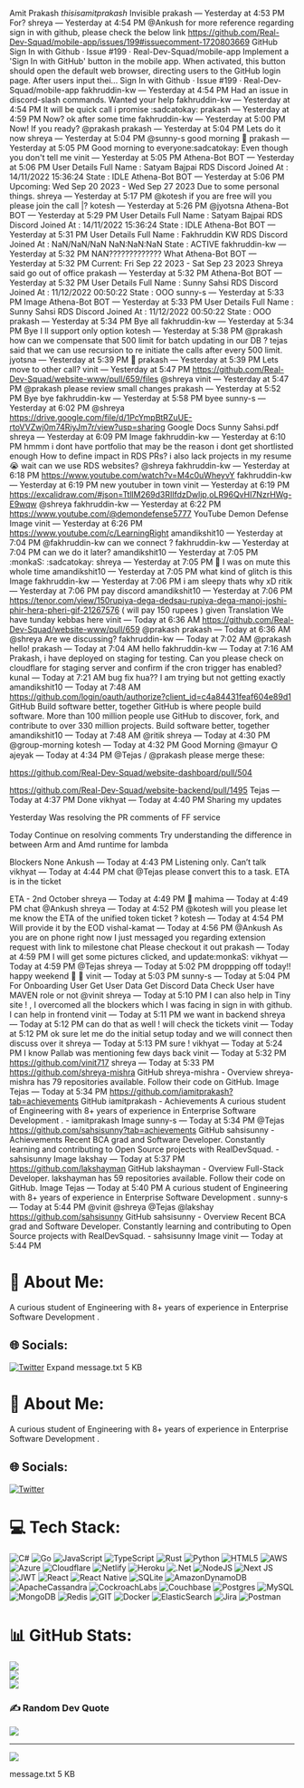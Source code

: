 Amit Prakash
_thisisamitprakash_
Invisible
prakash — Yesterday at 4:53 PM
For?
shreya — Yesterday at 4:54 PM
@Ankush for more reference  regarding sign in with github, please check the below link 
https://github.com/Real-Dev-Squad/mobile-app/issues/199#issuecomment-1720803669
GitHub
Sign In with Github · Issue #199 · Real-Dev-Squad/mobile-app
Implement a 'Sign In with GitHub' button in the mobile app. When activated, this button should open the default web browser, directing users to the GitHub login page. After users input thei...
Sign In with Github · Issue #199 · Real-Dev-Squad/mobile-app
fakhruddin-kw — Yesterday at 4:54 PM
Had an issue in discord-slash commands. Wanted your help
fakhruddin-kw — Yesterday at 4:54 PM
It will be quick call i promise :sadcatokay:
prakash — Yesterday at 4:59 PM
Now?
ok after some time
fakhruddin-kw — Yesterday at 5:00 PM
Now! If you ready? @prakash
prakash — Yesterday at 5:04 PM
Lets do it now
shreya — Yesterday at 5:04 PM
@sunny-s good morning 🙂
prakash — Yesterday at 5:05 PM
Good morning to everyone:sadcatokay:
Even though you don't tell me
vinit — Yesterday at 5:05 PM
Athena-Bot
BOT
 — Yesterday at 5:06 PM
User Details
          Full Name : Satyam Bajpai
          RDS Discord Joined At : 14/11/2022 15:36:24
          State : IDLE
Athena-Bot
BOT
 — Yesterday at 5:06 PM
Upcoming:
Wed Sep 20 2023 - Wed Sep 27 2023
Due to some personal things.
shreya — Yesterday at 5:17 PM
@kotesh if you are free will you please join the call |?
kotesh — Yesterday at 5:26 PM
@jyotsna
Athena-Bot
BOT
 — Yesterday at 5:29 PM
User Details
          Full Name : Satyam Bajpai
          RDS Discord Joined At : 14/11/2022 15:36:24
          State : IDLE
Athena-Bot
BOT
 — Yesterday at 5:31 PM
User Details
          Full Name : Fakhruddin  KW
          RDS Discord Joined At : NaN/NaN/NaN NaN:NaN:NaN
          State : ACTIVE
fakhruddin-kw — Yesterday at 5:32 PM
NAN?????????????
What
Athena-Bot
BOT
 — Yesterday at 5:32 PM
Current:
Fri Sep 22 2023 - Sat Sep 23 2023
 Shreya said go out of office
prakash — Yesterday at 5:32 PM
Athena-Bot
BOT
 — Yesterday at 5:32 PM
User Details
          Full Name : Sunny Sahsi
          RDS Discord Joined At : 11/12/2022 00:50:22
          State : OOO
sunny-s — Yesterday at 5:33 PM
Image
Athena-Bot
BOT
 — Yesterday at 5:33 PM
User Details
          Full Name : Sunny Sahsi
          RDS Discord Joined At : 11/12/2022 00:50:22
          State : OOO
prakash — Yesterday at 5:34 PM
Bye all
fakhruddin-kw — Yesterday at 5:34 PM
Bye
I ll support
only option
kotesh — Yesterday at 5:38 PM
@prakash  how can we compensate that 500 limit for batch updating in our DB ?
tejas said that we can use recursion to re initiate the calls after every 500 limit.
jyotsna — Yesterday at 5:39 PM
🤣
prakash — Yesterday at 5:39 PM
Lets move to other call?
vinit — Yesterday at 5:47 PM
https://github.com/Real-Dev-Squad/website-www/pull/659/files
@shreya
vinit — Yesterday at 5:47 PM
@prakash please review small changes
prakash — Yesterday at 5:52 PM
Bye
bye
fakhruddin-kw — Yesterday at 5:58 PM
byee
sunny-s — Yesterday at 6:02 PM
@shreya https://drive.google.com/file/d/1PcYmpBtRZuUE-rtoVVZwj0m74RiyJm7r/view?usp=sharing
Google Docs
Sunny Sahsi.pdf
shreya — Yesterday at 6:09 PM
Image
fakhruddin-kw — Yesterday at 6:10 PM
hmmm i dont have portfolio that may be the reason i dont get shortlisted enough
How to define impact in RDS PRs?
i also lack projects in my resume 😭
wait can we use RDS websites? @shreya
fakhruddin-kw — Yesterday at 6:18 PM
https://www.youtube.com/watch?v=M4c0uWheyvY
fakhruddin-kw — Yesterday at 6:19 PM
new youtuber in town
vinit — Yesterday at 6:19 PM
https://excalidraw.com/#json=TtllM269d3RIlfdzDwljp,oLR96QvHI7NzrHWg-E9wqw
@shreya
fakhruddin-kw — Yesterday at 6:22 PM
https://www.youtube.com/@demondefense5777
YouTube
Demon Defense
Image
vinit — Yesterday at 6:26 PM
https://www.youtube.com/c/LearningRight
amandikshit10 — Yesterday at 7:04 PM
@fakhruddin-kw can we connect ?
fakhruddin-kw — Yesterday at 7:04 PM
can we do it later?
amandikshit10 — Yesterday at 7:05 PM
:monkaS: :sadcatokay:
shreya — Yesterday at 7:05 PM
🥲  I was on mute this whole time
amandikshit10 — Yesterday at 7:05 PM
what kind of glitch is this
Image
fakhruddin-kw — Yesterday at 7:06 PM
i am sleepy thats why xD
ritik — Yesterday at 7:06 PM
pay discord
amandikshit10 — Yesterday at 7:06 PM
https://tenor.com/view/150rupiya-dega-dedsau-rupiya-dega-manoj-joshi-phir-hera-pheri-gif-21267576 ( will pay 150 rupees ) 
given Translation
We have tunday kebbas here
vinit — Today at 6:36 AM
https://github.com/Real-Dev-Squad/website-www/pull/659
@prakash
prakash — Today at 6:36 AM
@shreya Are we discussing?
fakhruddin-kw — Today at 7:02 AM
@prakash hello!
prakash — Today at 7:04 AM
hello
fakhruddin-kw — Today at 7:16 AM
Prakash, i have deployed on staging for testing. Can you please check on cloudflare for staging server and confirm if  the cron trigger has enabled? 
kunal — Today at 7:21 AM
bug fix hua??
I am trying but not getting exactly
amandikshit10 — Today at 7:48 AM
https://github.com/login/oauth/authorize?client_id=c4a84431feaf604e89d1
GitHub
Build software better, together
GitHub is where people build software. More than 100 million people use GitHub to discover, fork, and contribute to over 330 million projects.
Build software better, together
amandikshit10 — Today at 7:48 AM
@ritik
shreya — Today at 4:30 PM
@group-morning
kotesh — Today at 4:32 PM
Good Morning @mayur  🌞
ajeyak — Today at 4:34 PM
@Tejas / @prakash  please merge these: 

https://github.com/Real-Dev-Squad/website-dashboard/pull/504

https://github.com/Real-Dev-Squad/website-backend/pull/1495
Tejas — Today at 4:37 PM
Done
vikhyat — Today at 4:40 PM
Sharing my updates

Yesterday
Was resolving the PR comments of FF service

Today
Continue on resolving comments
Try understanding the difference in between Arm and Amd runtime for lambda

Blockers
None
Ankush — Today at 4:43 PM
Listening only. Can’t talk
vikhyat — Today at 4:44 PM
⁠chat⁠
@Tejas please convert this to a task. ETA is in the ticket

ETA - 2nd October 
shreya — Today at 4:49 PM
🥹
mahima — Today at 4:49 PM
⁠chat⁠ @Ankush
shreya — Today at 4:52 PM
@kotesh will you please let me know the ETA of the unified token ticket ?
kotesh — Today at 4:54 PM
Will provide it by the EOD
vishal-kamat — Today at 4:56 PM
@Ankush As you are on phone right now  I just messaged you regarding extension request with link to milestone ⁠chat⁠
Please checkout it out
prakash — Today at 4:59 PM
I will get some pictures clicked, and update:monkaS: 
vikhyat — Today at 4:59 PM
@Tejas
shreya — Today at 5:02 PM
droppping off today!! happy weekend 🎉 🚀
vinit — Today at 5:03 PM
sunny-s — Today at 5:04 PM
For Onboarding User
Get User Data
Get Discord Data
Check User have MAVEN role or not
@vinit
shreya — Today at 5:10 PM
I can also help in Tiny site ! , I overcomed all the blockers which I was facing in sign in with github. I can help in frontend
vinit — Today at 5:11 PM
we want in backend
shreya — Today at 5:12 PM
can do that as well ! will check the tickets
vinit — Today at 5:12 PM
ok sure let me do the initial setup today and we will connect then discuss over it
shreya — Today at 5:13 PM
sure !
vikhyat — Today at 5:24 PM
I know
Pallab was mentioning
few days back
vinit — Today at 5:32 PM
https://github.com/vinit717
shreya — Today at 5:33 PM
https://github.com/shreya-mishra
GitHub
shreya-mishra - Overview
shreya-mishra has 79 repositories available. Follow their code on GitHub.
Image
Tejas — Today at 5:34 PM
https://github.com/iamitprakash?tab=achievements
GitHub
iamitprakash - Achievements
A curious student of Engineering with 8+ years of experience in Enterprise Software Development . - iamitprakash
Image
sunny-s — Today at 5:34 PM
@Tejas https://github.com/sahsisunny?tab=achievements
GitHub
sahsisunny - Achievements
Recent BCA grad and Software Developer. Constantly learning and contributing to Open Source projects with RealDevSquad. - sahsisunny
Image
lakshay — Today at 5:37 PM
https://github.com/lakshayman
GitHub
lakshayman - Overview
Full-Stack Developer. lakshayman has 59 repositories available. Follow their code on GitHub.
Image
Tejas — Today at 5:40 PM
A curious student of Engineering with 8+ years of experience in Enterprise Software Development .
sunny-s — Today at 5:44 PM
@vinit @shreya @Tejas @lakshay https://github.com/sahsisunny
GitHub
sahsisunny - Overview
Recent BCA grad and Software Developer. Constantly learning and contributing to Open Source projects with RealDevSquad. - sahsisunny
Image
vinit — Today at 5:44 PM
# 💫 About Me:
A curious student of Engineering with 8+ years of experience in Enterprise Software Development .


## 🌐 Socials:
[![Twitter](https://img.shields.io/badge/Twitter-%231DA1F2.svg?logo=Twitter&logoColor=white)](https://twitter.com/twts_tejas) 
Expand
message.txt
5 KB
﻿
# 💫 About Me:
A curious student of Engineering with 8+ years of experience in Enterprise Software Development .


## 🌐 Socials:
[![Twitter](https://img.shields.io/badge/Twitter-%231DA1F2.svg?logo=Twitter&logoColor=white)](https://twitter.com/twts_tejas) 

# 💻 Tech Stack:
![C#](https://img.shields.io/badge/c%23-%23239120.svg?style=for-the-badge&logo=c-sharp&logoColor=white) ![Go](https://img.shields.io/badge/go-%2300ADD8.svg?style=for-the-badge&logo=go&logoColor=white) ![JavaScript](https://img.shields.io/badge/javascript-%23323330.svg?style=for-the-badge&logo=javascript&logoColor=%23F7DF1E) ![TypeScript](https://img.shields.io/badge/typescript-%23007ACC.svg?style=for-the-badge&logo=typescript&logoColor=white) ![Rust](https://img.shields.io/badge/rust-%23000000.svg?style=for-the-badge&logo=rust&logoColor=white) ![Python](https://img.shields.io/badge/python-3670A0?style=for-the-badge&logo=python&logoColor=ffdd54) ![HTML5](https://img.shields.io/badge/html5-%23E34F26.svg?style=for-the-badge&logo=html5&logoColor=white) ![AWS](https://img.shields.io/badge/AWS-%23FF9900.svg?style=for-the-badge&logo=amazon-aws&logoColor=white) ![Azure](https://img.shields.io/badge/azure-%230072C6.svg?style=for-the-badge&logo=azure-devops&logoColor=white) ![Cloudflare](https://img.shields.io/badge/Cloudflare-F38020?style=for-the-badge&logo=Cloudflare&logoColor=white) ![Netlify](https://img.shields.io/badge/netlify-%23000000.svg?style=for-the-badge&logo=netlify&logoColor=#00C7B7) ![Heroku](https://img.shields.io/badge/heroku-%23430098.svg?style=for-the-badge&logo=heroku&logoColor=white) ![.Net](https://img.shields.io/badge/.NET-5C2D91?style=for-the-badge&logo=.net&logoColor=white) ![NodeJS](https://img.shields.io/badge/node.js-6DA55F?style=for-the-badge&logo=node.js&logoColor=white) ![Next JS](https://img.shields.io/badge/Next-black?style=for-the-badge&logo=next.js&logoColor=white) ![JWT](https://img.shields.io/badge/JWT-black?style=for-the-badge&logo=JSON%20web%20tokens) ![React](https://img.shields.io/badge/react-%2320232a.svg?style=for-the-badge&logo=react&logoColor=%2361DAFB) ![React Native](https://img.shields.io/badge/react_native-%2320232a.svg?style=for-the-badge&logo=react&logoColor=%2361DAFB) ![SQLite](https://img.shields.io/badge/sqlite-%2307405e.svg?style=for-the-badge&logo=sqlite&logoColor=white) ![AmazonDynamoDB](https://img.shields.io/badge/Amazon%20DynamoDB-4053D6?style=for-the-badge&logo=Amazon%20DynamoDB&logoColor=white) ![ApacheCassandra](https://img.shields.io/badge/cassandra-%231287B1.svg?style=for-the-badge&logo=apache-cassandra&logoColor=white) ![CockroachLabs](https://img.shields.io/badge/Cockroach%20Labs-6933FF?style=for-the-badge&logo=Cockroach%20Labs&logoColor=white) ![Couchbase](https://img.shields.io/badge/Couchbase-EA2328?style=for-the-badge&logo=couchbase&logoColor=white) ![Postgres](https://img.shields.io/badge/postgres-%23316192.svg?style=for-the-badge&logo=postgresql&logoColor=white) ![MySQL](https://img.shields.io/badge/mysql-%2300f.svg?style=for-the-badge&logo=mysql&logoColor=white) ![MongoDB](https://img.shields.io/badge/MongoDB-%234ea94b.svg?style=for-the-badge&logo=mongodb&logoColor=white) ![Redis](https://img.shields.io/badge/redis-%23DD0031.svg?style=for-the-badge&logo=redis&logoColor=white) ![GIT](https://img.shields.io/badge/Git-fc6d26?style=for-the-badge&logo=git&logoColor=white) ![Docker](https://img.shields.io/badge/docker-%230db7ed.svg?style=for-the-badge&logo=docker&logoColor=white) ![ElasticSearch](https://img.shields.io/badge/-ElasticSearch-005571?style=for-the-badge&logo=elasticsearch) ![Jira](https://img.shields.io/badge/jira-%230A0FFF.svg?style=for-the-badge&logo=jira&logoColor=white) ![Postman](https://img.shields.io/badge/Postman-FF6C37?style=for-the-badge&logo=postman&logoColor=white)
# 📊 GitHub Stats:
![](https://github-readme-stats.vercel.app/api?username=iamitprakash&theme=dark&hide_border=false&include_all_commits=true&count_private=false)<br/>
![](https://github-readme-streak-stats.herokuapp.com/?user=iamitprakash&theme=dark&hide_border=false)<br/>
![](https://github-readme-stats.vercel.app/api/top-langs/?username=iamitprakash&theme=dark&hide_border=false&include_all_commits=true&count_private=false&layout=compact)

### ✍️ Random Dev Quote
![](https://quotes-github-readme.vercel.app/api?type=horizontal&theme=radical)

---
[![](https://visitcount.itsvg.in/api?id=iamitprakash&icon=0&color=0)](https://visitcount.itsvg.in)

<!-- Proudly created with GPRM ( https://gprm.itsvg.in ) -->
message.txt
5 KB
